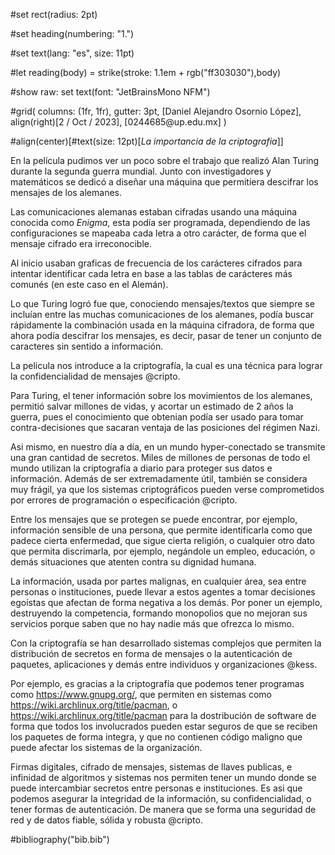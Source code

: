 #set rect(radius: 2pt) 

#set heading(numbering: "1.")

#set text(lang: "es", size: 11pt)

#let reading(body) = strike(stroke: 1.1em + rgb("ff303030"),body)


#show raw: set text(font: "JetBrainsMono NFM")

#grid(
    columns: (1fr, 1fr),
    gutter: 3pt,
    [Daniel Alejandro Osornio López], align(right)[2 / Oct / 2023],
    [0244685\@up.edu.mx]
)

#align(center)[#text(size: 12pt)[*La importancia de la criptografia*]]

En la película pudimos ver un poco sobre el trabajo que realizó Alan Turing durante la segunda guerra mundial. Junto con investigadores y matemáticos se dedicó a diseñar una máquina que permitiera descifrar los mensajes de los alemanes. 

Las comunicaciones alemanas estaban cifradas usando una máquina conocida como _Enigma_, esta podía ser programada, dependiendo de las configuraciones se mapeaba cada letra a otro carácter, de forma que el mensaje cifrado era irreconocible.

Al inicio usaban graficas de frecuencia de los carácteres cifrados para intentar identificar cada letra en base a las tablas de carácteres más comunés (en este caso en el Alemán).

Lo que Turing logró fue que, conociendo mensajes/textos que siempre se incluían entre las muchas comunicaciones de los alemanes, podía buscar rápidamente la combinación usada en la máquina cifradora, de forma que ahora podía descifrar los mensajes, es decir, pasar de tener un conjunto de caracteres sin sentido a información.

La pelicula nos introduce a la criptografía, la cual es una técnica para lograr la confidencialidad de mensajes @cripto.

Para Turing, el tener información sobre los movimientos de los alemanes, permitió salvar millones de vidas, y acortar un estimado de 2 años la guerra, pues el conocimiento que obtenian podía ser usado para tomar contra-decisiones que sacaran ventaja de las posiciones del régimen Nazi. 

Asi mismo, en nuestro día a día, en un mundo hyper-conectado se transmite una gran cantidad de secretos. Miles de millones de personas de todo el mundo utilizan la criptografía a diario para proteger sus datos e información. Además de ser extremadamente útil, también se considera muy frágil, ya que los sistemas criptográficos pueden verse comprometidos por errores de programación o especificación @cripto.

Entre los mensajes que se protegen se puede encontrar, por ejemplo, información sensible de una persona, que permite identificarla como que padece cierta enfermedad, que sigue cierta religión, o cualquier otro dato que permita discrimarla, por ejemplo, negándole un empleo, educación, o demás situaciones que atenten contra su dignidad humana.

La información, usada por partes malignas, en cualquier área, sea entre personas o instituciones, puede llevar a estos agentes a tomar decisiones egoístas que afectan de forma negativa a los demás. Por poner un ejemplo, destruyendo la competencia, formando monopolios que no mejoran sus servicios porque saben que no hay nadie más que ofrezca lo mismo.

Con la criptografía se han desarrollado sistemas complejos que permiten la distribución de secretos en forma de mensajes o la autenticación de paquetes, aplicaciones y demás entre individuos y organizaciones @kess. 

Por ejemplo, es gracias a la criptografía que podemos tener programas como https://www.gnupg.org/, que permiten en sistemas como https://wiki.archlinux.org/title/pacman, o https://wiki.archlinux.org/title/pacman para la dostribución de software de forma que todos los involucrados pueden estar seguros de que se reciben los paquetes de forma integra, y que no contienen código maligno que puede afectar los sistemas de la organización.

Firmas digitales, cifrado de mensajes, sistemas de llaves publicas, e infinidad de algoritmos y sistemas nos permiten tener un mundo donde se puede intercambiar secretos entre personas e instituciones. Es asi que podemos asegurar la integridad de la información, su confidencialidad, o tener formas de autenticación. De manera que se forma una seguridad de red y de datos fiable, sólida y robusta @cripto. 


#bibliography("bib.bib")
